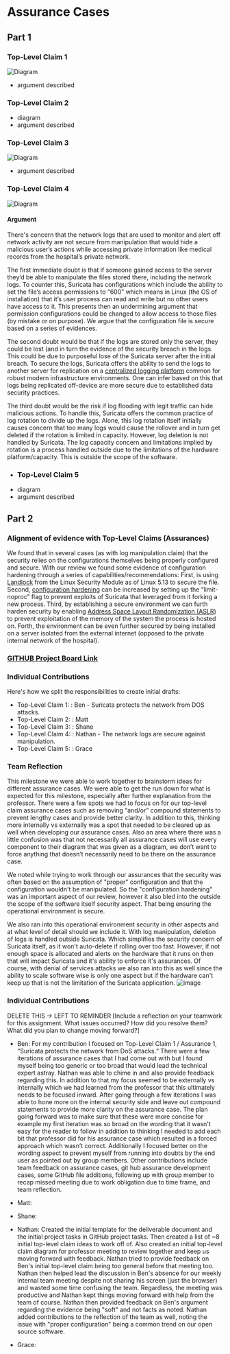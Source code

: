 
# Assurance Cases
## Part 1
### Top-Level Claim 1
![Diagram](https://github.com/UNO-CYBR-8420-Team1/CYBR8420-Suricata/blob/main/Assurance%20Cases/Assurance%20Case1.drawio.png)
- argument described
### Top-Level Claim 2
- diagram
- argument described
### Top-Level Claim 3
![Diagram](https://github.com/UNO-CYBR-8420-Team1/CYBR8420-Suricata/blob/main/Assurance%20Cases/Assurance%20Case%20-%20Intrusion%20Rules%20are%20Protected%20Against%20Unauthorized%20Access.drawio.png)
- argument described
### Top-Level Claim 4
![Diagram](https://github.com/UNO-CYBR-8420-Team1/CYBR8420-Suricata/blob/main/Assurance%20Cases/Assurance%20Case%20-%20Logs%20secure%20against%20manipulation.drawio.png)
#### Argument
 There's concern that the network logs that are used to monitor and alert off network activity are not secure from manipulation that would hide a malicious user’s actions while accessing private information like medical records from the hospital’s private network. 

The first immediate doubt is that if someone gained access to the server they’d be able to manipulate the files stored there, including the network logs. To counter this, Suricata has configurations which include the ability to set the file’s access permissions to “600” which means in Linux (the OS of installation) that it’s user process can read and write but no other users have access to it. This presents then an undermining argument that permission configurations could be changed to allow access to those files (by mistake or on purpose). We argue that the configuration file is secure based on a series of evidences.

The second doubt  would be that if the logs are stored only the server, they could be lost (and in turn the evidence of the security breach in the logs. This could be due to purposeful lose of the Suricata server after the initial breach. To secure the logs, Suricata offers the ability to send the logs to another server for replication on a [centralized logging platform]( https://docs.suricata.io/en/latest/output/eve/eve-json-output.html#) common for robust modern infrastructure environments. One can infer based on this that logs being replicated off-device are more secure due to established data security practices. 

The third doubt would be the risk if log flooding with legit traffic can hide malicious actions. To handle this, Suricata offers the common practice of log rotation to divide up the logs. Alone, this log rotation itself initially causes concern that too many logs would cause the rollover and in turn get deleted if the rotation is limited in capacity. However, log deletion is not handled by Suricata. The log capacity concern and limitations implied by rotation is a process handled outside due to the limitations of the hardware platform/capacity. This is outside the scope of the software.

- ### Top-Level Claim 5
- diagram
- argument described
## Part 2
### Alignment of evidence with Top-Level Claims (Assurances)
We found that in several cases (as with log manipulation claim) that the security relies on the configurations themselves being properly configured and secure. With our review we found some evidence of configuration hardening through a series of capabilities/recommendations: First, is using [Landlock]( https://docs.suricata.io/en/latest/configuration/landlock.html#landlock) from the Linux Security Module as of Linux 5.13 to secure the file. Second, [configuration hardening]( https://docs.suricata.io/en/latest/configuration/suricata-yaml.html#configuration-hardening)  can be increased by setting up the “limit-noproc” flag to prevent exploits of Suricata that leveraged from it forking a new process. Third, by establishing a secure environment we can furth harden security by enabling [Address Space Layout Randomization (ASLR)]( https://en.wikipedia.org/wiki/Address_space_layout_randomization) to prevent exploitation of the memory of the system the process is hosted on. Forth, the environment can be even further secured by being installed on a server isolated from the external internet (opposed to the private internal network of the hospital). 


### [GITHUB Project Board Link](https://github.com/orgs/UNO-CYBR-8420-Team1/projects/1/views/2)
### Individual Contributions
Here's how we split the responsibilities to create initial drafts:
  - Top-Level Claim 1: : Ben - Suricata protects the network from DOS attacks.
  - Top-Level Claim 2: : Matt
  - Top-Level Claim 3: : Shane
  - Top-Level Claim 4: : Nathan - The network logs are secure against manipulation.
  - Top-Level Claim 5: : Grace
### Team Reflection
This milestone we were able to work together to brainstorm ideas for different assurance cases. We were able to get the run down for what is expected for this milestone, especially after further explanation from the professor. There were a few spots we had to focus on for our top-level claim assurance cases such as removing “and/or” compound statements to prevent lengthy cases and provide better clarity. In addition to this, thinking more internally vs externally was a spot that needed to be cleared up as well when developing our assurance cases. Also an area where there was a little confusion was that not necessarily all assurance cases will use every component to their diagram that was given as a diagram, we don’t want to force anything that doesn’t necessarily need to be there on the assurance case.

We noted while trying to work through our assurances that the security was often based on the assumption of "proper" configuration and that the configuration wouldn't be manipulated. So the "configuration hardening" was an important aspect of our review, however it also bled into the outside the scope of the software itself security aspect. That being ensuring the operational environment is secure. 
	
We also ran into this operational environment security in other aspects and at what level of detail should we include it. With log manipulation, deletion of logs is handled outside Suricata. Which simplifies the security concern of Suricata itself, as it won't auto-delete if rolling over too fast. However, if not enough space is allocated and alerts on the hardware that it runs on then that will impact Suricata and it's ability to enforce it's assurances. Of course, with denial of services attacks we also ran into this as well since the ability to scale software wise is only one aspect but if the hardware can't keep up that is not the limitation of the Suricata application. ![image](https://github.com/user-attachments/assets/58596513-f27c-4b25-be40-c71d0d4ef431)


### Individual Contributions
DELETE THIS -> LEFT TO REMINDER [Include a reflection on your teamwork for this assignment. What issues occurred? How did you resolve them? What did you plan to change moving forward?]

  - Ben: For my contribution I focused on Top-Level Claim 1 / Assurance 1, “Suricata protects the network from  DoS attacks.“ There were a few iterations of assurance cases that I had come out with but I found myself being too generic or too broad that would lead the technical expert astray. Nathan was able to chime in and also provide feedback regarding this. In addition to that my focus seemed to be externally vs internally which we had learned from the professor that this ultimately needs to be focused inward. After going through a few iterations I was able to hone more on the internal security side and leave out compound statements to provide more clarity on the assurance case. The plan going forward was to make sure that these were more concise for example my first iteration was so broad on the wording that it wasn't easy for the reader to follow in addition to thinking I needed to add each bit that professor did for his assurance case which resulted in a forced approach which wasn’t correct. Additionally I focused better on the wording aspect to prevent myself from running into doubts by the end user as pointed out by group members. Other contributions include team feedback on assurance cases, git hub assurance development cases, some GitHub file additions, following up with group member to recap missed meeting due to work obligation due to time frame, and team reflection.
  - Matt:
  - Shane:
  - Nathan: Created the initial template for the deliverable document and the initial project tasks in GitHub project tasks. Then created a list of ~8 initial top-level claim ideas to work off of. Also created an initial top-level claim diagram for professor meeting to review together and keep us moving forward with feedback. Nathan tried to provide feedback on Ben's initial top-level claim being too general before that meeting too. Nathan then helped lead the discussion in Ben's absence for our weekly internal team meeting despite not sharing his screen (just the browser) and wasted some time confusing the team. Regardless, the meeting was productive and Nathan kept things moving forward with help from the team of course. Nathan then provided feedback on Ben's argument regarding the evidence being "soft" and not facts as noted. Nathan added contributions to the reflection of the team as well, noting the issue with "proper configuration" being a common trend on our open source software.

  - Grace:

